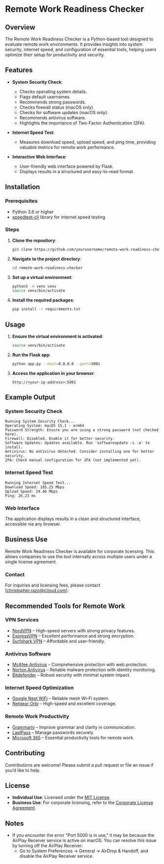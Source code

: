 # Remote Work Readiness Checker

## Overview
The Remote Work Readiness Checker is a Python-based tool designed to evaluate remote work environments. It provides insights into system security, internet speed, and configuration of essential tools, helping users optimize their setup for productivity and security.

## Features
- **System Security Check**: 
  - Checks operating system details.
  - Flags default usernames.
  - Recommends strong passwords.
  - Checks firewall status (macOS only).
  - Checks for software updates (macOS only).
  - Recommends antivirus software.
  - Highlights the importance of Two-Factor Authentication (2FA).

- **Internet Speed Test**:
  - Measures download speed, upload speed, and ping time, providing valuable metrics for remote work performance.

- **Interactive Web Interface**:
  - User-friendly web interface powered by Flask.
  - Displays results in a structured and easy-to-read format.

## Installation

### Prerequisites
- Python 3.6 or higher
- [speedtest-cli](https://pypi.org/project/speedtest-cli/) library for internet speed testing

### Steps
1. **Clone the repository**:
    ```bash
    git clone https://github.com/yourusername/remote-work-readiness-checker.git
    ```

2. **Navigate to the project directory**:
    ```bash
    cd remote-work-readiness-checker
    ```

3. **Set up a virtual environment**:
    ```bash
    python3 -m venv venv
    source venv/bin/activate
    ```

4. **Install the required packages**:
    ```bash
    pip install -r requirements.txt
    ```

## Usage
1. **Ensure the virtual environment is activated**:
    ```bash
    source venv/bin/activate
    ```

2. **Run the Flask app**:
    ```bash
    python app.py --host=0.0.0.0 --port=5001
    ```

3. **Access the application in your browser**:
    ```
    http://<your-ip-address>:5001
    ```

## Example Output
### System Security Check
    Running System Security Check...
    Operating System: macOS 15.1 - arm64
    Password Strength: Ensure you are using a strong password (not checked here).
    Firewall: Disabled. Enable it for better security.
    Software Updates: Updates available. Run 'softwareupdate -i -a' to install.
    Antivirus: No antivirus detected. Consider installing one for better security.
    2FA: Check manual configuration for 2FA (not implemented yet).

### Internet Speed Test
    Running Internet Speed Test...
    Download Speed: 185.25 Mbps
    Upload Speed: 24.46 Mbps
    Ping: 26.23 ms

### Web Interface
The application displays results in a clean and structured interface, accessible via any browser.

## Business Use
Remote Work Readiness Checker is available for corporate licensing. This allows companies to use the tool internally across multiple users under a single license agreement.

### Contact
For inquiries and licensing fees, please contact [christopher.razo@icloud.com].

## Recommended Tools for Remote Work

### VPN Services
- [NordVPN](YOUR_AFFILIATE_LINK) – High-speed servers with strong privacy features.
- [ExpressVPN](YOUR_AFFILIATE_LINK) – Excellent performance and strong encryption.
- [Surfshark VPN](YOUR_AFFILIATE_LINK) – Affordable and user-friendly.

### Antivirus Software
- [McAfee Antivirus](YOUR_AFFILIATE_LINK) – Comprehensive protection with web protection.
- [Norton Antivirus](YOUR_AFFILIATE_LINK) – Reliable malware protection with identity monitoring.
- [Bitdefender](YOUR_AFFILIATE_LINK) – Robust security with minimal system impact.

### Internet Speed Optimization
- [Google Nest WiFi](YOUR_AFFILIATE_LINK) – Reliable mesh Wi-Fi system.
- [Netgear Orbi](YOUR_AFFILIATE_LINK) – High-speed and excellent coverage.

### Remote Work Productivity
- [Grammarly](YOUR_AFFILIATE_LINK) – Improve grammar and clarity in communication.
- [LastPass](YOUR_AFFILIATE_LINK) – Manage passwords securely.
- [Microsoft 365](YOUR_AFFILIATE_LINK) – Essential productivity tools for remote work.

## Contributing
Contributions are welcome! Please submit a pull request or file an issue if you’d like to help.

## License
- **Individual Use**: Licensed under the [MIT License](LICENSE.md).
- **Business Use**: For corporate licensing, refer to the [Corporate License Agreement](LICENSE_CORPORATE.md).

## Notes
- If you encounter the error "Port 5000 is in use," it may be because the AirPlay Receiver service is active on macOS. You can resolve this issue by turning off the AirPlay Receiver:
  - Go to System Preferences → General → AirDrop & Handoff, and disable the AirPlay Receiver service.
